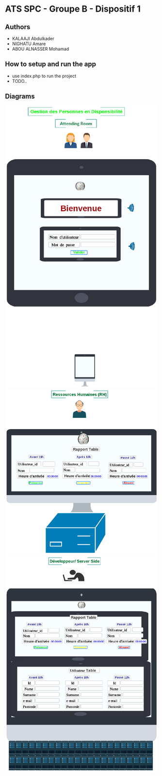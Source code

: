# ATS SPC - Groupe B - Dispositif 1

## Authors

- KALAAJI Abdulkader
- NIGHATU Amare
- ABOU ALNASSER Mohamad

## How to setup and run the app

- use index.php to run the project 
- TODO..

## Diagrams

![SPC_PRISMA_Accueil.png](diagrams/SPC_PRISMA_Accueil.png)
![SPC_PRISMA_RH.png](diagrams/SPC_PRISMA_RH.png)
![SPC_PRISMA_SERVER.png](diagrams/SPC_PRISMA_SERVER.png)
